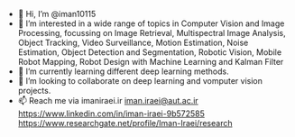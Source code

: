 - 👋 Hi, I’m @iman10115
- 👀 I’m interested in a wide range of topics in Computer Vision and Image Processing, focussing on Image Retrieval, Multispectral Image Analysis, Object Tracking, Video Surveillance, Motion Estimation, Noise Estimation, Object Detection and Segmentation, Robotic Vision, Mobile Robot Mapping, Robot Design with Machine Learning and Kalman Filter
- 🌱 I’m currently learning different deep learning methods.
- 💞️ I’m looking to collaborate on deep learning and vomputer vision projects.
- 📫 Reach me via imaniraei.ir
                   iman.iraei@aut.ac.ir                
                   https://www.linkedin.com/in/iman-iraei-9b572585
                   https://www.researchgate.net/profile/Iman-Iraei/research

<!---
iman10115/iman10115 is a ✨ special ✨ repository because its `README.md` (this file) appears on your GitHub profile.
You can click the Preview link to take a look at your changes.
--->
